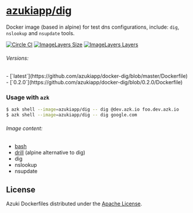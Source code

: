 [azukiapp/dig](http://images.azk.io/#/dig)
==================

Docker image (based in alpine) for test dns configurations, include: `dig`, `nslookup` and `nsupdate` tools.

[![Circle CI](https://circleci.com/gh/azukiapp/docker-dig.svg?style=svg)][circle-ci]
[![ImageLayers Size](https://img.shields.io/imagelayers/image-size/azukiapp/dig/latest.svg?style=plastic)][imageslayers]
[![ImageLayers Layers](https://img.shields.io/imagelayers/layers/azukiapp/dig/latest.svg?style=plastic)][imageslayers]

###### Versions:

<versions>
- [`latest`](https://github.com/azukiapp/docker-dig/blob/master/Dockerfile)
- [`0.2.0`](https://github.com/azukiapp/docker-dig/blob/0.2.0/Dockerfile)
</versions>

### Usage with `azk`

```sh
$ azk shell --image=azukiapp/dig -- dig @dev.azk.io foo.dev.azk.io
$ azk shell --image=azukiapp/dig -- dig google.com
```

###### Image content:

  - [bash][bash]
  - [drill][drill] (alpine alternative to dig)
  - dig
  - nslookup
  - nsupdate

## License

Azuki Dockerfiles distributed under the [Apache License][license].

[circle-ci]: https://circleci.com/gh/azukiapp/docker-dig
[imageslayers]: https://imagelayers.io/?images=azukiapp/dig:latest
[license]: https://github.com/azukiapp/docker-dig/blob/master/LICENSE

[bash]: https://www.gnu.org/software/bash/
[drill]: http://wiki.alpinelinux.org/wiki/Configure_Networking#drill
